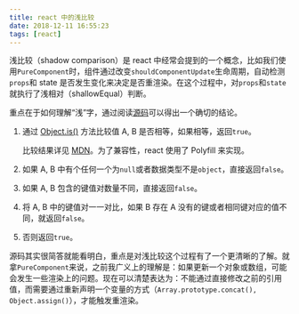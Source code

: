 ```yaml
---
title: react 中的浅比较
date: 2018-12-11 16:55:23
tags: [react]
---
```


浅比较（shadow comparison）是 react 中经常会提到的一个概念，比如我们使用`PureComponent`时，组件通过改变`shouldComponentUpdate`生命周期，自动检测`props`和 state 是否发生变化来决定是否重渲染。在这个过程中，对`props`和`state `就执行了浅相对（shallowEqual）判断。

重点在于如何理解“浅”字，通过阅读[源码](https://github.com/facebook/fbjs/blob/master/packages/fbjs/src/core/shallowEqual.js#L39-L67)可以得出一个确切的结论。



1. 通过 [Object.is()](https://developer.mozilla.org/en-US/docs/Web/JavaScript/Reference/Global_Objects/Object/is) 方法比较值 A, B 是否相等，如果相等，返回`true`。

   比较结果详见 [MDN](https://developer.mozilla.org/en-US/docs/Web/JavaScript/Equality_comparisons_and_sameness)。为了兼容性，react 使用了 Polyfill 来实现。

2. 如果 A, B 中有个任何一个为`null`或者数据类型不是`object`，直接返回`false`。

3. 如果 A, B 包含的键值对数量不同，直接返回`false`。

4. 将 A, B 中的键值对一一对比，如果 B 存在 A 没有的键或者相同键对应的值不同，就返回`false`。

5. 否则返回`true`。



源码其实很简答就能看明白，重点是对浅比较这个过程有了一个更清晰的了解。就拿`PureComponent`来说，之前我广义上的理解是：如果更新一个对象或数组，可能会发生一些渲染上的问题。现在可以清楚表达为：不能通过直接修改之前的引用值，而需要通过重新声明一个变量的方式（`Array.prototype.concat(), Object.assign()`），才能触发重渲染。
